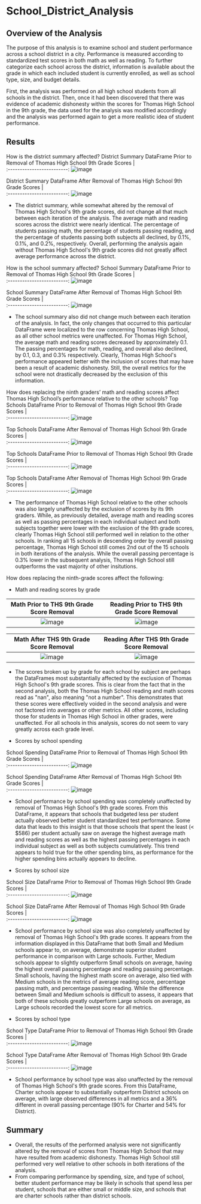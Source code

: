 # School_District_Analysis

## Overview of the Analysis
 The purpose of this analysis is to examine school and student performance across a school district in a city. Performance is measured according to standardized test scores in both math as well as reading. To further categorize each school across the district, information is available about the grade in which each included student is currently enrolled, as well as school type, size, and budget details. 

 First, the analysis was performed on all high school students from all schools in the district. Then, once it had been discovered that there was evidence of academic dishonesty within the scores for Thomas High School in the 9th grade, the data used for the analysis was modified accordingly and the analysis was performed again to get a more realistic idea of student performance. 

## Results
How is the district summary affected?
District Summary DataFrame Prior to Removal of Thomas High School 9th Grade Scores            |  
:-------------------------:
![image](https://user-images.githubusercontent.com/108832056/184417994-afe4eada-b7ad-474a-91af-7174f9ac0b43.png)


District Summary DataFrame After Removal of Thomas High School 9th Grade Scores            |  
:-------------------------:
![image](https://user-images.githubusercontent.com/108832056/184419269-710a3bf3-1b6e-4717-bf9f-85c24f83b790.png)

* The district summary, while somewhat altered by the removal of Thomas High School's 9th grade scores, did not change all that much between each iteration of the analysis. The average math and reading scores across the district were nearly identical. The percentage of students passing math, the percentage of students passing reading, and the percentage of students passing both subjects all declined, by 0.1%, 0.1%, and 0.2%, respectively. Overall, performing the analysis again without Thomas High School's 9th grade scores did not greatly affect average performance across the district.

How is the school summary affected?
School Summary DataFrame Prior to Removal of Thomas High School 9th Grade Scores            |  
:-------------------------:
![image](https://user-images.githubusercontent.com/108832056/184418376-b1201f6c-6fb5-4396-946a-611d0c0be0e8.png)
 

School Summary DataFrame After Removal of Thomas High School 9th Grade Scores            |  
:-------------------------:
![image](https://user-images.githubusercontent.com/108832056/184419334-fa8f30b5-8a86-4470-af87-5755a438ed9c.png)


* The school summary also did not change much between each iteration of the analysis. In fact, the only changes that occurred to this particular DataFrame were localized to the row concerning Thomas High School, as all other school metrics were unaffected. For Thomas High School, the average math and reading scores decreased by approximately 0.1. The passing percentages for math, reading, and overall also declined, by 0.1, 0.3, and 0.3% respectively. Clearly, Thomas High School's performance appeared better with the inclusion of scores that may have been a result of academic dishonesty. Still, the overall metrics for the school were not drastically decreased by the exclusion of this information. 

How does replacing the ninth graders’ math and reading scores affect Thomas High School’s performance relative to the other schools?
Top Schools DataFrame Prior to Removal of Thomas High School 9th Grade Scores            |  
:-------------------------:
![image](https://user-images.githubusercontent.com/108832056/184418440-bd8e9c45-5bc2-49d9-9d09-c6eb4fc9d2e5.png)


Top Schools DataFrame After Removal of Thomas High School 9th Grade Scores            |  
:-------------------------:
![image](https://user-images.githubusercontent.com/108832056/184419399-4180550b-180d-4de8-921c-cfb8a53d3b4d.png)


Top Schools DataFrame Prior to Removal of Thomas High School 9th Grade Scores            |  
:-------------------------:
![image](https://user-images.githubusercontent.com/108832056/184418440-bd8e9c45-5bc2-49d9-9d09-c6eb4fc9d2e5.png)


Top Schools DataFrame After Removal of Thomas High School 9th Grade Scores            |  
:-------------------------:
![image](https://user-images.githubusercontent.com/108832056/184419399-4180550b-180d-4de8-921c-cfb8a53d3b4d.png)

* The performance of Thomas High School relative to the other schools was also largely unaffected by the exclusion of scores by its 9th graders. While, as previously detailed, average math and reading scores as well as passing percentages in each individual subject and both subjects together were lower with the exclusion of the 9th grade scores, clearly Thomas High School still performed well in relation to the other schools. In ranking all 15 schools in descending order by overall passing percentage, Thomas High School still comes 2nd out of the 15 schools in both iterations of the analysis. While the overall passing percentage is 0.3% lower in the subsequent analysis, Thomas High School still outperforms the vast majority of other insitutions. 

How does replacing the ninth-grade scores affect the following:
* Math and reading scores by grade

Math Prior to THS 9th Grade Score Removal           |  Reading Prior to THS 9th Grade Score Removal
:-------------------------:|:-------------------------:
![image](https://user-images.githubusercontent.com/108832056/184418490-e245fa57-0db0-4fdc-b60e-49ef84773ae6.png)|  ![image](https://user-images.githubusercontent.com/108832056/184418540-32844a61-39c3-4640-8ad6-ea7fa3c468e4.png)


Math After THS 9th Grade Score Removal           |  Reading After THS 9th Grade Score Removal
:-------------------------:|:-------------------------:
![image](https://user-images.githubusercontent.com/108832056/184419463-9019c73e-48bf-4275-abce-d6ff83fc50d1.png)|  ![image](https://user-images.githubusercontent.com/108832056/184419524-fdd83e02-dd10-41b4-abef-0b61ca44937e.png)

* The scores broken up by grade for each school by subject are perhaps the DataFrames most substantially affected by the exclusion of Thomas High School's 9th grade scores. This is clear from the fact that in the second analysis, both the Thomas High School reading and math scores read as "nan", also meaning "not a number". This demonstrates that these scores were effectively voided in the second analysis and were not factored into averages or other metrics. All other scores, including those for students in Thomas High School in other grades, were unaffected. For all schools in this analysis, scores do not seem to vary greatly across each grade level.

* Scores by school spending

School Spending DataFrame Prior to Removal of Thomas High School 9th Grade Scores            |  
:-------------------------:
![image](https://user-images.githubusercontent.com/108832056/184418629-616be9f4-56b2-4d6e-95e1-55f82a34c067.png)
 

School Spending DataFrame After Removal of Thomas High School 9th Grade Scores            |  
:-------------------------:
![image](https://user-images.githubusercontent.com/108832056/184419576-8d498014-454c-45be-a736-8faedd999c62.png)

* School performance by school spending was completely unaffected by removal of Thomas High School's 9th grade scores. From this DataFrame, it appears that schools that budgeted less per student actually observed better student standardized test performance. Some data that leads to this insight is that those schools that spent the least (< $586) per student actually saw on average the highest average math and reading scores as well as the highest passing percentages in each individual subject as well as both subjects cumulatively. This trend appears to hold true for the other spending bins, as performance for the higher spending bins actually appears to decline. 

* Scores by school size

School Size DataFrame Prior to Removal of Thomas High School 9th Grade Scores            |  
:-------------------------:
![image](https://user-images.githubusercontent.com/108832056/184418698-43a14631-dcf1-4bac-854e-3f4f3ad7903a.png)


School Size DataFrame After Removal of Thomas High School 9th Grade Scores            |  
:-------------------------:
![image](https://user-images.githubusercontent.com/108832056/184419618-c53f0c33-332c-4339-9810-39af8416efb7.png)

* School performance by school size was also completely unaffected by removal of Thomas High School's 9th grade scores. It appears from the information displayed in this DataFrame that both Small and Medium schools appear to, on average, demonstrate superior student performance in comparison with Large schools. Further, Medium schools appear to slightly outperform Small schools on average, having the highest overall passing percentage and reading passing percentage. Small schools, having the highest math score on average, also tied with Medium schools in the metrics of average reading score, percentage passing math, and percentage passing reading. While the difference between Small and Medium schools is difficult to assess, it appears that both of these schools greatly outperform Large schools on average, as Large schools recorded the lowest score for all metrics. 

* Scores by school type

School Type DataFrame Prior to Removal of Thomas High School 9th Grade Scores            |  
:-------------------------:
![image](https://user-images.githubusercontent.com/108832056/184418744-fba0d743-529a-4761-a7df-d834765002c0.png)


School Type DataFrame After Removal of Thomas High School 9th Grade Scores            |  
:-------------------------:
![image](https://user-images.githubusercontent.com/108832056/184419645-697e5fe6-df0b-4efc-bdfc-819801d8ea7d.png)

* School performance by school type was also unaffected by the removal of Thomas High School's 9th grade scores. From this DataFrame, Charter schools appear to substantially outperform District schools on average, with large observed differences in all metrics and a 36% different in overall passing percentage (90% for Charter and 54% for District). 

## Summary
* Overall, the results of the performed analysis were not significantly altered by the removal of scores from Thomas High School that may have resulted from academic dishonesty. Thomas High School still performed very well relative to other schools in both iterations of the analysis.
* From comparing performance by spending, size, and type of school, better student performance may be likely in schools that spend less per student, schools that are either small or middle size, and schools that are charter schools rather than district schools. 
